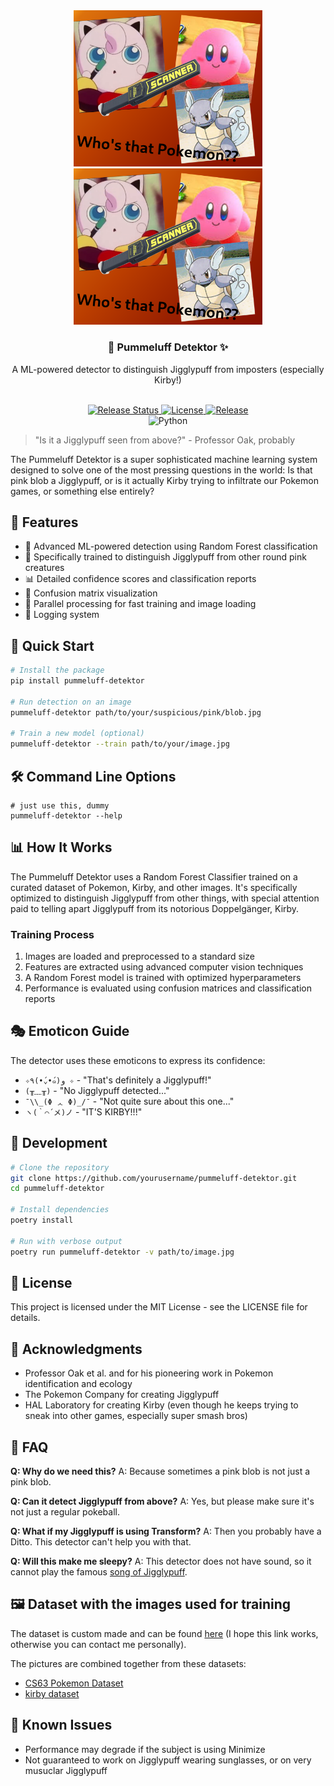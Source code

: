 <div align="center">
    <img alt="icon" src="./docs/logo.png" width="60%"/>
</div>

<div align="center">
    <img alt="icon" src="./docs/logo.png" width="60%"/>
    <h3>🎵 Pummeluff Detektor ✨</h3>
    <p>
        A ML-powered detector to distinguish Jigglypuff from imposters (especially Kirby!)
    </p>
    <br/>
    <a href="https://github.com/PlexSheep/pummeluff_detektor/actions">
        <img src="https://img.shields.io/github/actions/workflow/status/PlexSheep/pummeluff_detektor/release.yml?label=Release" alt="Release Status"/>
    </a>
    <a href="https://github.com/PlexSheep/pummeluff_detektor/blob/main/LICENSE">
        <img src="https://img.shields.io/github/license/PlexSheep/pummeluff_detektor" alt="License"/>
    </a>
    <a href="https://github.com/PlexSheep/pummeluff_detektor/releases">
        <img src="https://img.shields.io/github/v/release/PlexSheep/pummeluff_detektor" alt="Release"/>
    </a>
    <br/>
    <img src="https://img.shields.io/badge/python-%233776AB.svg?style=flat&logo=python&logoColor=white" alt="Python"/>
</div>

> "Is it a Jigglypuff seen from above?" - Professor Oak, probably

The Pummeluff Detektor is a super sophisticated machine learning system designed to solve one of the most pressing questions in the world: Is that pink blob a Jigglypuff, or is it actually Kirby trying to infiltrate our Pokemon games, or something else entirely?

## 🌟 Features

- 🤖 Advanced ML-powered detection using Random Forest classification
- 🎯 Specifically trained to distinguish Jigglypuff from other round pink creatures
- 📊 Detailed confidence scores and classification reports
- 🎨 Confusion matrix visualization
- 💪 Parallel processing for fast training and image loading
- 📝 Logging system

## 🚀 Quick Start

```bash
# Install the package
pip install pummeluff-detektor

# Run detection on an image
pummeluff-detektor path/to/your/suspicious/pink/blob.jpg

# Train a new model (optional)
pummeluff-detektor --train path/to/your/image.jpg
```

## 🛠️ Command Line Options

```
# just use this, dummy
pummeluff-detektor --help
```

## 📊 How It Works

The Pummeluff Detektor uses a Random Forest Classifier trained on a curated dataset of Pokemon, Kirby, and other images. It's specifically optimized to distinguish Jigglypuff from other things, with special attention paid to telling apart Jigglypuff from its notorious Doppelgänger, Kirby.

### Training Process
1. Images are loaded and preprocessed to a standard size
2. Features are extracted using advanced computer vision techniques
3. A Random Forest model is trained with optimized hyperparameters
4. Performance is evaluated using confusion matrices and classification reports

## 🎭 Emoticon Guide

The detector uses these emoticons to express its confidence:

- `✧٩(•́⌄•́๑)و ✧` - "That's definitely a Jigglypuff!"
- `(╥﹏╥)` - "No Jigglypuff detected..."
- `¯\\_(Φ ᆺ Φ)_/¯` - "Not quite sure about this one..."
- `ヽ(｀⌒´メ)ノ` - "IT'S KIRBY!!!"

## 🧪 Development

```bash
# Clone the repository
git clone https://github.com/yourusername/pummeluff-detektor.git
cd pummeluff-detektor

# Install dependencies
poetry install

# Run with verbose output
poetry run pummeluff-detektor -v path/to/image.jpg
```

## 📝 License

This project is licensed under the MIT License - see the LICENSE file for details.

## 🙏 Acknowledgments

- Professor Oak et al. and for his pioneering work in Pokemon identification and ecology
- The Pokemon Company for creating Jigglypuff
- HAL Laboratory for creating Kirby (even though he keeps trying to sneak into other games, especially super smash bros)

## 🤔 FAQ

**Q: Why do we need this?**
A: Because sometimes a pink blob is not just a pink blob.

**Q: Can it detect Jigglypuff from above?**
A: Yes, but please make sure it's not just a regular pokeball.

**Q: What if my Jigglypuff is using Transform?**
A: Then you probably have a Ditto. This detector can't help you with that.

**Q: Will this make me sleepy?**
A: This detector does not have sound, so it cannot play the famous [song of Jigglypuff](https://bulbapedia.bulbagarden.net/wiki/EP045).

## 🖼️ Dataset with the images used for training

The dataset is custom made and can be found
[here](https://www.kaggle.com/datasets/plexsheep/jigglypuff-detection-data)
(I hope this link works, otherwise you can contact me personally).

The pictures are combined together from these datasets:

- [CS63 Pokemon Dataset](https://www.kaggle.com/datasets/alinapalacios/cs63-pokemon-dataset)
- [kirby dataset](https://www.kaggle.com/datasets/turbihao/nintendo-kirby-dataset)

## 🐛 Known Issues

- Performance may degrade if the subject is using Minimize
- Not guaranteed to work on Jigglypuff wearing sunglasses, or on very musuclar Jigglypuff
